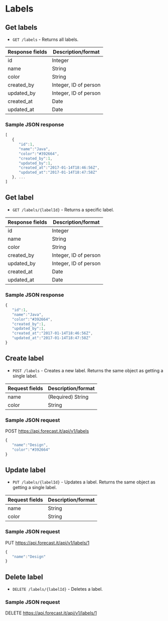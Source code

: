 # Labels

## Get labels

* `GET /labels` - Returns all labels.

|Response fields | Description/format|
|------------ | -------------|
|id | Integer|
|name | String|
|color | String|
|created_by | Integer, ID of person|
|updated_by | Integer, ID of person|
|created_at | Date|
|updated_at | Date|

### Sample JSON response
```javascript
[
   {
      "id":1,
      "name":"Java",
      "color":"#392664",
      "created_by":1,
      "updated_by":1,
      "created_at":"2017-01-14T18:46:56Z",
      "updated_at":"2017-01-14T18:47:58Z"
   }, ...
]
```

## Get label

* `GET /labels/{labelId}` - Returns a specific label.

|Response fields | Description/format|
|------------ | -------------|
|id | Integer|
|name | String|
|color | String|
|created_by | Integer, ID of person|
|updated_by | Integer, ID of person|
|created_at | Date|
|updated_at | Date|

### Sample JSON response
```javascript
{
   "id":1,
   "name":"Java",
   "color":"#392664",
   "created_by":1,
   "updated_by":1,
   "created_at":"2017-01-14T18:46:56Z",
   "updated_at":"2017-01-14T18:47:58Z"
}
```

## Create label

* `POST /labels` - Creates a new label. Returns the same object as getting a single label.

|Request fields | Description/format|
|------------ | -------------|
|name | (Required) String|
|color | String|

### Sample JSON request
POST https://api.forecast.it/api/v1/labels

```javascript
{
   "name":"Design",
   "color":"#392664"
}
```

## Update label

* `PUT /labels/{labelId}` - Updates a label. Returns the same object as getting a single label.

|Request fields | Description/format|
|------------ | -------------|
|name | String|
|color | String|

### Sample JSON request
PUT https://api.forecast.it/api/v1/labels/1

```javascript
{
   "name":"Design"
}
```

## Delete label

* `DELETE /labels/{labelId}` - Deletes a label.

### Sample JSON request
DELETE https://api.forecast.it/api/v1/labels/1